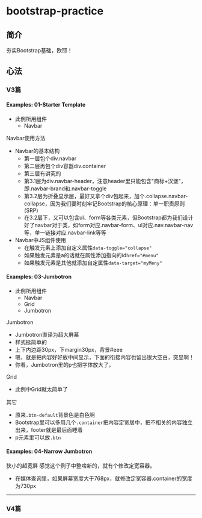 # bootstrap-practice

## 简介

夯实Bootstrap基础，欧耶！

## 心法

### V3篇

#### Examples: 01-Starter Template 

- 此例所用组件
  - Navbar

Navbar使用方法

  - Navbar的基本结构
    - 第一层包个div.navbar
    - 第二层再包个div容器div.container
    - 第三层有讲究的
    - 第3.1层为div.navbar-header，注意header里只能包含"商标+汉堡"，即.navbar-brand和.navbar-toggle
    - 第3.2层为折叠显示层，最好又拿个div包起来，加个.collapse.navbar-collapse，因为我们要时刻牢记Bootstrap的核心原理：单一职责原则(SRP)
    - 在3.2层下，又可以包含ul、form等各类元素，但Bootstrap都为我们设计好了navbar对于类，如form对应.navbar-form、ul对应.nav.navbar-nav等，单一链接对应.navbar-link等等
  - Navbar中JS组件使用
    - 在触发元素上添加自定义属性`data-toggle="collapse"`
    - 如果触发元素是a的话就在属性添加指向的id`href="#menu"`
    - 如果触发元素是其他就添加自定属性`data-target="myMeny"`

#### Examples: 03-Jumbotron

- 此例所用组件
  - Navbar
  - Grid
  - Jumbotron

Jumbotron
  - Jumbotron直译为超大屏幕
  - 样式挺简单的
  - 上下内边距30px，下margin30px，背景#eee
  - 嗯，就是把内容好好放中间显示，下面的衔接内容也留出很大空白，突显啊！
  - 你看，Jumbotron里的p也把字体放大了，

Grid
  - 此例中Grid就太简单了
  
 其它
   - 原来`.btn-default`背景色是白色啊
   - Bootstrap里可以多用几个`.container`把内容定宽居中，把不相关的内容独立出来，footer就是最后面睡着
   - p元素里可以放`.btn`

#### Examples: 04-Narrow Jumbotron

狭小的超宽屏
感觉这个例子中整啥新的，就有个修改定宽容器。

  - 在媒体查询里，如果屏幕宽度大于768px，就修改定宽容器.container的宽度为730px

----------

### V4篇